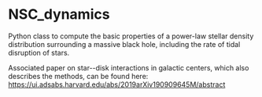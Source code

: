 # NSC_dynamics
Python class to compute the basic properties of a power-law stellar density distribution surrounding a massive black hole, including the rate of tidal disruption of stars. 

Associated paper on star--disk interactions in galactic centers, which also describes the methods, can be found here: https://ui.adsabs.harvard.edu/abs/2019arXiv190909645M/abstract

